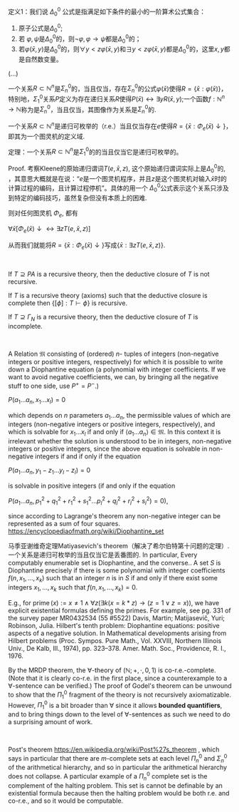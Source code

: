 
定义1：我们说 $\Delta^0_0$ 公式是指满足如下条件的最小的一阶算术公式集合：
1. 原子公式是$\Delta^0_0$;
2. 若 $\varphi,\psi$是$\Delta^0_0$的，则$\lnot\varphi,\varphi\to\psi$都是$\Delta^0_0$的；
3. 若$\varphi(\bar x,y)$是$\Delta^0_0$的，则$\forall y<z \varphi(\bar x,y)$和$\exists y<z\varphi(\bar x,y)$都是$\Delta^0_0$的，这里$x,y$都是自然数变量。

(...)

一个关系$R\subset \mathbb N^n$是$\Sigma^0_n$的，当且仅当，存在$\Sigma^0_n$的公式$\varphi(\bar x)$使得$R=\{\bar x: \varphi(\bar x)\}$，特别地，$\Sigma^0_1$关系$P$定义为存在递归关系$R$使得$P(\bar x)\leftrightarrow \exists y R(\bar x,y)$;一个函数$f:\mathbb N^n\to \mathbb N$称为是$\Sigma^0_n$，当且仅当，其图像作为关系是$\Sigma^0_n$的.

一个关系$R\subset \mathbb N^n$是递归可枚举的（r.e.）当且仅当存在$e$使得$R=\{\bar x:\Phi_e(\bar x)\downarrow\}$，即其为一个图灵机的定义域.

定理：一个关系$R\subset \mathbb N^n$是$\Sigma^0_1$的的当且仅当它是递归可枚举的。

Proof. 考察Kleene的原始递归谓词$T(e,\bar x,z)$, 这个原始递归谓词实际上是$\Delta^0_0$的, ，其意思大概就是在说：“$e$是一个图灵机程序，并且$z$是这个图灵机对输入$\bar x$时的计算过程的编码，且计算过程停机”。具体的用一个 $\Delta^0_0$公式表示这个关系只涉及到特定的编码技巧，虽然复杂但没有本质上的困难.

则对任何图灵机 $\Phi_e$, 都有

$\forall \bar x[\Phi_e(\bar x)\downarrow\leftrightarrow\exists zT(e,\bar x,z)]$

从而我们就能将$R=\{\bar x:\Phi_e(\bar x)\downarrow\}$写成$\{\bar x:\exists z T(e,\bar x,z)\}$.

<br/>

If $T \supseteq PA$ is a recursive theory, then the deductive closure of $T$ is not recursive. 

If $T$ is a recursive theory (axioms) such that the deductive closure is complete then $\{ [\phi] : T \vdash \phi \}$ is recursive.

If $T \supseteq {\Gamma}_{N}$ is a recursive theory, then the deductive closure of $T$ is incomplete.

<br/>

A Relation $\mathfrak M$ consisting of (ordered) $n$- tuples of integers (non-negative integers or positive integers, respectively) for which it is possible to write down a Diophantine equation (a polynomial with integer coefficients. If we want to avoid negative coefficients, we can, by bringing all the negative stuff to one side, use $P^+=P^−$.)

$P(a_1\ldots a_n,x_1\ldots x_l)=0$

which depends on $n$ parameters $a_1\ldots a_n$, the permissible values of which are integers (non-negative integers or positive integers, respectively), and which is solvable for $x_1\ldots x_l$ if and only if $\langle a_1\ldots a_n\rangle\in \mathfrak M$. In this context it is irrelevant whether the solution is understood to be in integers, non-negative integers or positive integers, since the above equation is solvable in non-negative integers if and if only if the equation

$P(a_1\ldots a_n,y_1−z_1\ldots y_l−z_l)=0$ 

is solvable in positive integers (if and only if the equation

$P(a_1\ldots a_n,p^2_1+q^2_1+r^2_1+s^2_1\ldots p^2_l+q^2_l+r^2_l+s^2_l)=0$),

since according to Lagrange's theorem any non-negative integer can be represented as a sum of four squares.
https://encyclopediaofmath.org/wiki/Diophantine_set

马季亚谢维奇定理Matiyasevich's theorem（解决了希尔伯特第十问题的定理）.一个关系是递归可枚举的当且仅当它是丢番图的.
In particular, Every computably enumerable set is Diophantine, and the converse.. A set $S$ is Diophantine precisely if there is some polynomial with integer coefficients $f(n, x_1, \ldots, x_k)$ such that an integer $n$ is in $S$ if and only if there exist some integers $x_1, \ldots, x_k$ such that $f(n, x_1, \ldots, x_k) = 0$.

E.g., for $\operatorname{prime}(x):=x\neq1\land\forall z(\exists k(x=k*z) \rightarrow (z=1\lor z=x))$, we have explicit existential formulas defining the primes. For example, see pg. 331 of the survey paper MR0432534 (55 #5522) Davis, Martin; Matijasevič, Yuri; Robinson, Julia. Hilbert's tenth problem: Diophantine equations: positive aspects of a negative solution. In Mathematical developments arising from Hilbert problems (Proc. Sympos. Pure Math., Vol. XXVIII, Northern Illinois Univ., De Kalb, Ill., 1974), pp. 323–378. Amer. Math. Soc., Providence, R. I., 1976.

By the MRDP theorem, the $\forall$-theory of $(\mathbb{N};+,\cdot,0,1)$  is co-r.e.-complete. (Note that it is clearly co-r.e. in the first place, since a counterexample to a $\forall$-sentence can be verified.)
The proof of Godel's theorem can be unwound to show that the $\Pi^0_1$ fragment of the theory is not recursively axiomatizable. However, $\Pi^0_1$ is a bit broader than $\forall$ since it allows **bounded quantifiers**, and to bring things down to the level of $\forall$-sentences as such we need to do a surprising amount of work.

<br/>

Post's theorem
https://en.wikipedia.org/wiki/Post%27s_theorem
, which says in particular that there are $m$-complete sets at each level $\Pi^0_n$ and $\Sigma^0_n$ of the arithmetical hierarchy, and so in particular the arithmetical hierarchy does not collapse.
A particular example of a $\Pi^0_n$ complete set is the complement of the halting problem. This set is cannot be definable by an existential formula because then the halting problem would be both r.e. and co-r.e., and so it would be computable. 

